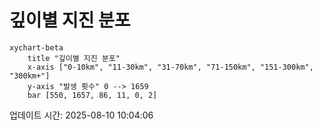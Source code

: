 # 깊이별 지진 분포

```mermaid
xychart-beta
    title "깊이별 지진 분포"
    x-axis ["0-10km", "11-30km", "31-70km", "71-150km", "151-300km", "300km+"]
    y-axis "발생 횟수" 0 --> 1659
    bar [550, 1657, 86, 11, 0, 2]
```

업데이트 시간: 2025-08-10 10:04:06
